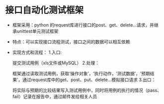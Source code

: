 # 接口自动化测试框架

- 框架采用：python 的request库进行接口的post、get、delete...请求，并继承unittest单元测试框架
- 特点：可以实现接口流程测试，接口之间的数据可以相互依赖
- 实现方式和流程：
  1.入口:
  
  提交测试用例（xls文件或MySQL）
  2.处理：
  
  框架通过读取测试用例，获取‘操作对象’，‘执行动作，‘测试数据’，‘预期结果’，通过request库中的get、post、put、delete...模拟接口请求
  3.出口：
  
  将实际与预期的比较结果写入测试用例中，同时将用例的执行的情况（pass、fail）记录在报告中，通过邮件发给相关人员